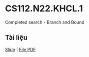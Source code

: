 # CS112.N22.KHCL.1
Completed search - Branch and Bound 
## Tài liệu
[Slide](CS112.N22.KHCL.1/Branch-and-bound-group-1.pptx) | [File PDF](CS112.N22.KHCL.1/Branch-and-bound-group-1.pdf)
